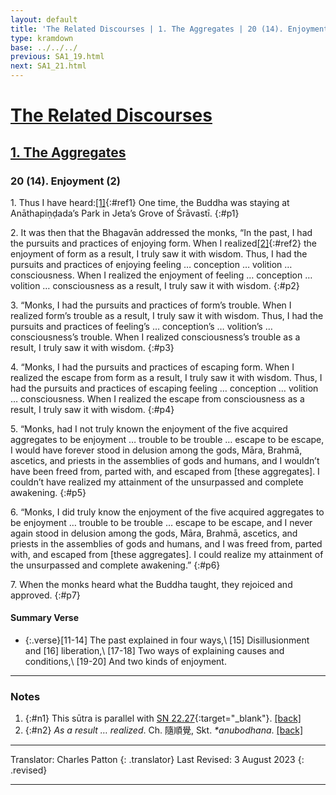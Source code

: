 ```yaml
---
layout: default
title: 'The Related Discourses | 1. The Aggregates | 20 (14). Enjoyment (2)'
type: kramdown
base: ../../../
previous: SA1_19.html
next: SA1_21.html
---
```


# [The Related Discourses](../index.html)
## [1. The Aggregates](index.html)
### 20 (14). Enjoyment (2)

1\. Thus I have heard:[\[1\]](#n1){:#ref1} One time, the Buddha was staying at Anāthapiṇḍada’s Park in Jeta’s Grove of Śrāvastī.
{:#p1}

2\. It was then that the Bhagavān addressed the monks, “In the past, I had the pursuits and practices of enjoying form. When I realized[\[2\]](#n2){:#ref2} the enjoyment of form as a result, I truly saw it with wisdom. Thus, I had the pursuits and practices of enjoying feeling … conception … volition … consciousness. When I realized the enjoyment of feeling … conception … volition … consciousness as a result, I truly saw it with wisdom.
{:#p2}

3\. “Monks, I had the pursuits and practices of form’s trouble. When I realized form’s trouble as a result, I truly saw it with wisdom. Thus, I had the pursuits and practices of feeling’s … conception’s … volition’s … consciousness’s trouble. When I realized consciousness’s trouble as a result, I truly saw it with wisdom.
{:#p3}

4\. “Monks, I had the pursuits and practices of escaping form. When I realized the escape from form as a result, I truly saw it with wisdom. Thus, I had the pursuits and practices of escaping feeling … conception … volition … consciousness. When I realized the escape from consciousness as a result, I truly saw it with wisdom.
{:#p4}

5\. “Monks, had I not truly known the enjoyment of the five acquired aggregates to be enjoyment … trouble to be trouble … escape to be escape, I would have forever stood in delusion among the gods, Māra, Brahmā, ascetics, and priests in the assemblies of gods and humans, and I wouldn’t have been freed from, parted with, and escaped from [these aggregates]. I couldn’t have realized my attainment of the unsurpassed and complete awakening.
{:#p5}

6\. “Monks, I did truly know the enjoyment of the five acquired aggregates to be enjoyment … trouble to be trouble … escape to be escape, and I never again stood in delusion among the gods, Māra, Brahmā, ascetics, and priests in the assemblies of gods and humans, and I was freed from, parted with, and escaped from [these aggregates]. I could realize my attainment of the unsurpassed and complete awakening.”
{:#p6}

7\. When the monks heard what the Buddha taught, they rejoiced and approved.
{:#p7}

#### Summary Verse
* {:.verse}[11-14] The past explained in four ways,\\
[15] Disillusionment and [16] liberation,\\
[17-18] Two ways of explaining causes and conditions,\\
[19-20] And two kinds of enjoyment.

---

### Notes

1. {:#n1} This sūtra is parallel with [SN 22.27](https://suttacentral.net/sn22.27){:target="_blank"}. [\[back\]](#ref1)
2. {:#n2} *As a result … realized*. Ch. 隨順覺, Skt. *\*anubodhana*. [\[back\]](#ref2)

---

Translator: Charles Patton
{: .translator}
Last Revised: 3 August 2023
{: .revised}

---